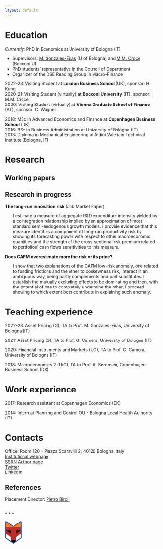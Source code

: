 ```yaml
---
layout: default
---
```


<!-- > Welcome! 
>  -->

# Education

_Currently:_  PhD in Economics at University of Bologna (IT)
* Supervisors: [M. Gonzales-Eiras](https://sites.google.com/view/mgeiras/inicio) (U of Bologna) and [M.M. Croce](https://sites.google.com/view/mmcroce/home) (Bocconi U)
* PhD students’ representative in the Council of Department
* Organizer of the DSE Reading Group in Macro-Finance

2022-23: Visiting Student at **London Business School** (UK), sponsor: H. Kung <br>
2020-21: Visiting Student (virtually) at **Bocconi University** (IT), sponsor: M.M. Croce <br>
2020: Visiting Student (virtually) at **Vienna Graduate School of Finance** (AT), sponsor: C. Wagner <br>

2018: MSc in Advanced Economics and Finance at **Copenhagen Business School** (DK) <br>
2016: BSc in Business Administration at University of Bologna (IT) <br>
2013: Diploma in Mechanical Engineering at Aldini Valeriani Technical Institute (Bologna, IT) <br>

# Research


## Working papers


## Research in progress

<!-- style="text-align: center; margin-block: 10px;" -->
<p style="margin-block: 10px;"> <strong> The long-run innovation risk </strong> (Job Market Paper)</p>

<p style="padding-left:25px"> I estimate a measure of aggregate R&D expenditure intensity yielded by a cointegration relationship implied by an approximation of most standard semi-endogenous growth models. I provide evidence that this measure identifies a component of long-run productivity risk by showing its forecasting power with respect to other macroeconomic quantities and the strength of the cross-sectional risk premium related to portfolios’ cash flows sensitivities to this measure. </p>


<p style="font-weight:bold; margin-block: 10px;">Does CAPM overestimate more the risk or its price?</p>

<p style="padding-left:25px"> I show that two explanations of the CAPM low-risk anomaly, one related to funding frictions and the other to coskewness risk, interact in an ambiguous way, being partly complements and part substitutes. I establish the mutually excluding effects to be dominating and then, with the potential of one to completely undermine the other, I proceed showing to which extent both contribute in explaining such anomaly. </p>


# Teaching experience
2022-23: Asset Pricing (G), TA to Prof. M. Gonzales-Eiras, University of Bologna (IT)

2021: Asset Pricing (G), TA to Prof. G. Camera, University of Bologna (IT)

2020: Financial Instruments and Markets (UG), TA to Prof. G. Camera, University of Bologna (IT)

2018: Macroeconomics 2 (U/G), TA to Prof. A. Sørensen, Copenhagen Business School (DK)

# Work experience
2017: Research assistant at Copenhagen Economics (DK) 

2014: Intern at Planning and Control OU - Bologna Local Health Authority (IT)


# Contacts
Office: Room 120 – Piazza Scaravilli 2, 40126 Bologna, Italy <br>
[Institutional webpage](https://www.unibo.it/sitoweb/fabio.franceschini4/en) <br>
[SSRN Author page](https://papers.ssrn.com/sol3/cf_dev/AbsByAuth.cfm?per_id=2836171) <br>
[Twitter](https://twitter.com/FFabio_econ) <br>
[LinkedIn](https://www.linkedin.com/in/f-fabio/?locale=en_US) <br>

## References

Placement Director: [Pietro Biroli](https://sites.google.com/site/pietrobiroli/home)


<!-- [~~another page~~](./another-page.html). -->

<!-- | head1        | head two          | three |
|:-------------|:------------------|:------|
| ok           | good swedish fish | nice  |
| out of stock | good and plenty   | nice  |
| ok           | good `oreos`      | hmm   |
| ok           | good `zoute` drop | yumm  | -->

<br>
* * *
<br>


![oibafox](/assets/img/oibafox.png)

<!-- <img style="margin-left: auto;margin-right: auto;"  src="/assets/img/oibafox.png" alt="oibafox" /> -->




<!-- <dl>
<dt>Name</dt>
<dd>Godzilla</dd>
<dt>Born</dt>
<dd>1952</dd>
<dt>Birthplace</dt>
<dd>Japan</dd>
<dt>Color</dt>
<dd>Green</dd>
</dl> -->


<!-- ```
The final element.
``` -->
